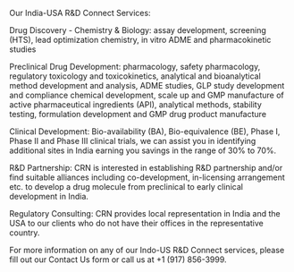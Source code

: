 Our India-USA R&D Connect Services:

Drug Discovery - Chemistry & Biology: assay development, screening (HTS), lead optimization chemistry, in vitro ADME and pharmacokinetic studies

Preclinical Drug Development: pharmacology, safety pharmacology, regulatory toxicology and toxicokinetics, analytical and bioanalytical method development and analysis, ADME studies, GLP study development and compliance chemical development, scale up and GMP manufacture of active pharmaceutical ingredients (API), analytical methods, stability testing, formulation development and GMP drug product manufacture

Clinical Development: Bio-availability (BA), Bio-equivalence (BE), Phase I, Phase II and Phase III clinical trials, we can assist you in identifying additional sites in India earning you savings in the range of 30% to 70%.

R&D Partnership: CRN is interested in establishing R&D partnership and/or find suitable alliances including co-development, in-licensing arrangement etc. to develop a drug molecule from preclinical to early clinical development in India.

Regulatory Consulting: CRN provides local representation in India and the USA to our clients who do not have their offices in the
representative country.

For more information on any of our Indo-US R&D Connect services, please fill out our Contact Us form or call us at +1 (917) 856-3999.